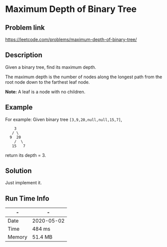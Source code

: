 # Maximum Depth of Binary Tree

## Problem link
https://leetcode.com/problems/maximum-depth-of-binary-tree/

## Description
Given a binary tree, find its maximum depth.

The maximum depth is the number of nodes along the longest path from the root node down to the farthest leaf node.

**Note:** A leaf is a node with no children.
## Example
For example:
Given binary tree `[3,9,20,null,null,15,7]`,

```
    3
   / \
  9  20
    /  \
   15   7
```

return its depth = 3.


## Solution
Just implement it.

## Run Time Info

\- | \-
------------ | -------------
Date | 2020-05-02
Time |  484 ms
Memory |  51.4 MB
